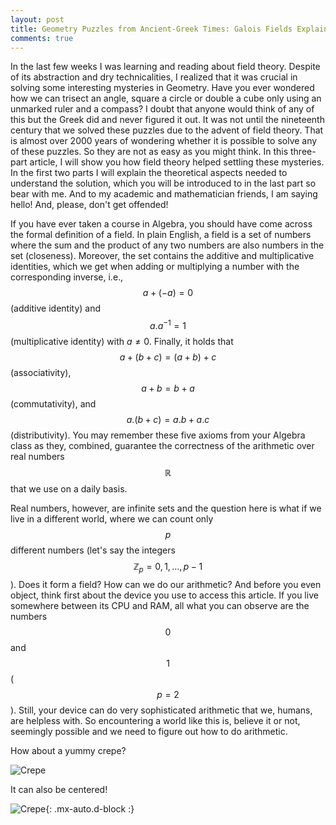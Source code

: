 ```yaml
---
layout: post
title: Geometry Puzzles from Ancient-Greek Times: Galois Fields Explained - Part 1
comments: true
---
```


In the last few weeks I was learning and reading about field theory. Despite of its abstraction and dry technicalities, 
I realized that it was crucial in solving some interesting mysteries in Geometry. Have you ever wondered how we can trisect an angle, 
square a circle or double a cube only using an unmarked ruler and a compass? I doubt that anyone would think of any of this but the Greek 
did and never figured it out. It was not until the nineteenth century that we solved these puzzles due to the advent of field theory. 
That is almost over 2000 years of wondering whether it is possible to solve any of these puzzles. So they are not as easy as you might think. 
In this three-part article, I will show you how field theory helped settling these mysteries. In the first two parts I will explain the theoretical 
aspects needed to understand the solution, which you will be introduced to in the last part so bear with me. And to my academic and mathematician 
friends, I am saying hello! And, please, don't get offended!

If you have ever taken a course in Algebra, you should have come across the formal definition of a field. In plain English, a field is a 
set of numbers where the sum and the product of any two numbers are also numbers in the set (closeness). Moreover, the set contains the 
additive and multiplicative identities, which we get when adding or multiplying a number with the corresponding inverse, i.e., $$a + (-a) = 0$$ 
(additive identity) and $$a . a^{-1} = 1$$ (multiplicative identity) with $a \neq 0$. Finally, it holds that $$a + (b +c) = (a+b) + c$$ 
(associativity), $$a + b = b + a$$ (commutativity), and $$a . (b+c) = a . b + a . c$$ (distributivity). You may remember these five axioms 
from your Algebra class as they, combined, guarantee the correctness of the arithmetic over real numbers $$\mathbb{R}$$ that we use on a daily basis.

Real numbers, however, are infinite sets and the question here is what if we live in a different world, where we can count only $$p$$ 
different numbers (let's say the integers $$\mathbb{Z}_p = {0, 1, \dots, p-1}$$). Does it form a field? How can we do our arithmetic? And before you even object, 
think first about the device you use to access this article. If you live somewhere between its CPU and RAM, all what you can observe are the 
numbers $$0$$ and $$1$$ ($$p=2$$). Still, your device can do very sophisticated arithmetic that we, humans, are helpless with. So encountering a 
world like this is, believe it or not, seemingly possible and we need to figure out how to do arithmetic.



How about a yummy crepe?

![Crepe](https://s3-media3.fl.yelpcdn.com/bphoto/cQ1Yoa75m2yUFFbY2xwuqw/348s.jpg)

It can also be centered!

![Crepe](https://s3-media3.fl.yelpcdn.com/bphoto/cQ1Yoa75m2yUFFbY2xwuqw/348s.jpg){: .mx-auto.d-block :}

